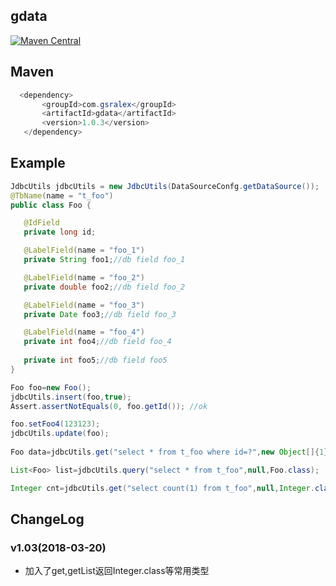 gdata
--------
[![Maven Central](https://img.shields.io/maven-central/v/org.apache.maven/apache-maven.svg)](http://mvnrepository.com/artifact/com.gsralex/gdata)

  
Maven
--------
 ``` java
   <dependency>
        <groupId>com.gsralex</groupId>
        <artifactId>gdata</artifactId>
        <version>1.0.3</version>
    </dependency>
```

Example
--------
 ``` java
 JdbcUtils jdbcUtils = new JdbcUtils(DataSourceConfg.getDataSource());
 @TbName(name = "t_foo")
 public class Foo {

    @IdField
    private long id;

    @LabelField(name = "foo_1")
    private String foo1;//db field foo_1

    @LabelField(name = "foo_2")
    private double foo2;//db field foo_2

    @LabelField(name = "foo_3")
    private Date foo3;//db field foo_3

    @LabelField(name = "foo_4")
    private int foo4;//db field foo_4
   
    private int foo5;//db field foo5
}
 
Foo foo=new Foo();
jdbcUtils.insert(foo,true);
Assert.assertNotEquals(0, foo.getId()); //ok

foo.setFoo4(123123);
jdbcUtils.update(foo);
  
Foo data=jdbcUtils.get("select * from t_foo where id=?",new Object[]{1},Foo.class);

List<Foo> list=jdbcUtils.query("select * from t_foo",null,Foo.class);

Integer cnt=jdbcUtils.get("select count(1) from t_foo",null,Integer.class);
 ```

ChangeLog
--------
### v1.03(2018-03-20)
- 加入了get,getList返回Integer.class等常用类型



